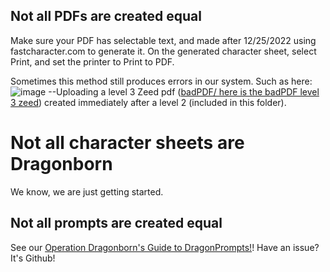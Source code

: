 ## Not all PDFs are created equal

Make sure your PDF has selectable text, and made after 12/25/2022 using fastcharacter.com to generate it.  On the generated character sheet, select Print, and set the printer to Print to PDF.

Sometimes this method still produces errors in our system. Such as here:
![image](https://user-images.githubusercontent.com/62179036/209496348-fdce950d-d2aa-433b-8939-b9fba58d2cc9.png)
--Uploading a level 3 Zeed pdf ([badPDF/ here is the badPDF level 3 zeed](https://github.com/DnDnDiffusion/Front-end/tree/main/acceptablePDF/badPDF)) created immediately after a level 2 (included in this folder).

# Not all character sheets are Dragonborn

We know, we are just getting started.

## Not all prompts are created equal

See our [Operation Dragonborn's Guide to DragonPrompts!](https://danj-o.notion.site/Operation-Dragonborn-s-Guide-to-DragonPrompts-4947519dfb5446b4ae38d3a3740e635b)!
Have an issue? It's Github!
